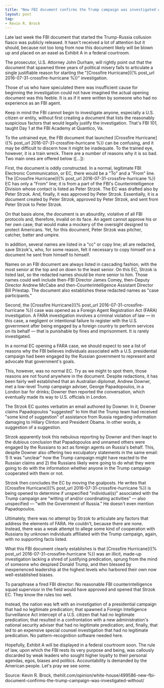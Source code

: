 ```yaml
---
title: "New FBI document confirms the Trump campaign was investigated without justification"
layout: post
tag:
- Kevin R. Brock
---
```


Late last week the FBI document that started the Trump-Russia collusion fiasco was publicly released. It hasn't received a lot of attention but it should, because not too long from now this document likely will be blown up and placed on an easel as Exhibit A in a federal courtroom.

The prosecutor, U.S. Attorney John Durham, will rightly point out that the document that spawned three years of political misery fails to articulate a single justifiable reason for starting the "[Crossfire Hurricane]({% post_url 2016-07-31-crossfire-hurricane %})" investigation.

Those of us who have speculated there was insufficient cause for beginning the investigation could not have imagined the actual opening document was this feeble. It is as if it were written by someone who had no experience as an FBI agent.

Keep in mind the FBI cannot begin to investigate anyone, especially a U.S. citizen or entity, without first creating a document that lists the reasonably suspicious factors that would legally justify the investigation. That's FBI 101, taught Day 1 at the FBI Academy at Quantico, Va.

To the untrained eye, the FBI document that launched [Crossfire Hurricane]({% post_url 2016-07-31-crossfire-hurricane %}) can be confusing, and it may be difficult to discern how it might be inadequate. To the trained eye, however, it is a train wreck. There are a number of reasons why it is so bad. Two main ones are offered below ([…]):

First, the document is oddly constructed. In a normal, legitimate FBI Electronic Communication, or EC, there would be a "To" and a "From" line. The [Crossfire Hurricane]({% post_url 2016-07-31-crossfire-hurricane %}) EC has only a "From" line; it is from a part of the FBI's Counterintelligence Division whose contact is listed as Peter Strzok. The EC was drafted also by Peter Strzok. And, finally, it was approved by Peter Strzok. Essentially, it is a document created by Peter Strzok, approved by Peter Strzok, and sent from Peter Strzok to Peter Strzok.

On that basis alone, the document is an absurdity, violative of all FBI protocols and, therefore, invalid on its face. An agent cannot approve his or her own case; that would make a mockery of the oversight designed to protect Americans. Yet, for this document, Peter Strzok was pitcher, catcher, batter and umpire.

In addition, several names are listed in a "cc" or copy line; all are redacted, save Strzok's, who, for some reason, felt it necessary to copy himself on a document he sent from himself to himself.

Names on an FBI document are always listed in cascading fashion, with the most senior at the top and on down to the least senior. On this EC, Strzok is listed last, so the redacted names should be more senior to him. Those names could well include then-FBI Director James Comey, then-Deputy Director Andrew McCabe and then-Counterintelligence Assistant Director Bill Priestap. The document also establishes these redacted names as "case participants."

Second, the [Crossfire Hurricane]({% post_url 2016-07-31-crossfire-hurricane %}) case was opened as a Foreign Agent Registration Act (FARA) investigation. A FARA investigation involves a criminal violation of law — in this case, a negligent or intentional failure to register with the U.S. government after being engaged by a foreign country to perform services on its behalf — that is punishable by fines and imprisonment. It is rarely investigated.

In a normal EC opening a FARA case, we should expect to see a list of reasons why the FBI believes individuals associated with a U.S. presidential campaign had been engaged by the Russian government to represent and advocate that government's goals.

This, however, was no normal EC. Try as we might to spot them, those reasons are not found anywhere in the document. Despite redactions, it has been fairly well established that an Australian diplomat, Andrew Downer, met a low-level Trump campaign adviser, George Papadopoulos, in a London bar for drinks; Downer then reported the conversation, which eventually made its way to U.S. officials in London.

The Strzok EC quotes verbatim an email authored by Downer. In it, Downer claims Papadopoulos "suggested" to him that the Trump team had received "some kind of suggestion" of assistance from Russia regarding information damaging to Hillary Clinton and President Obama. In other words, a suggestion of a suggestion.

Strzok apparently took this nebulous reporting by Downer and then leapt to the dubious conclusion that Papadopoulos and unnamed others were engaged by the Russians to act as foreign agents on Russia's behalf. This, despite Downer also offering two exculpatory statements in the same email: 1) It was "unclear" how the Trump campaign might have reacted to the Russian claims and 2) the Russians likely were going to do what they were going to do with the information whether anyone in the Trump campaign cooperated with them or not.

Strzok then concludes the EC by moving the goalposts. He writes that [Crossfire Hurricane]({% post_url 2016-07-31-crossfire-hurricane %}) is being opened to determine if unspecified "individual(s)" associated with the Trump campaign are "witting of and/or coordinating activities" — also unspecified — "with the Government of Russia." He doesn't even mention Papadopoulos.

Ultimately, there was no attempt by Strzok to articulate any factors that address the elements of FARA. He couldn't, because there are none. Instead, there was a weak attempt to allege some kind of cooperation with Russians by unknown individuals affiliated with the Trump campaign, again, with no supporting facts listed.

What this FBI document clearly establishes is that [Crossfire Hurricane]({% post_url 2016-07-31-crossfire-hurricane %}) was an illicit, made-up investigation lacking a shred of justifying predication, sprung from the mind of someone who despised Donald Trump, and then blessed by inexperienced leadership at the highest levels who harbored their own now well-established biases.

To paraphrase a fired FBI director: No reasonable FBI counterintelligence squad supervisor in the field would have approved and opened that Strzok EC. They know the rules too well.

Instead, the nation was left with an investigation of a presidential campaign that had no legitimate predication; that spawned a Foreign Intelligence Surveillance Act intercept of a U.S. citizen that had no legitimate predication; that resulted in a confrontation with a new administration's national security adviser that had no legitimate predication; and, finally, that led to an expensive special counsel investigation that had no legitimate predication. No pattern-recognition software needed here.

Hopefully, Exhibit A will be displayed in a federal courtroom soon. The rule of law, upon which the FBI rests its very purpose and being, was callously discarded by weak leaders who sought higher loyalty to their personal agendas, egos, biases and politics. Accountability is demanded by the American people. Let's pray we see some.

Source: Kevin R. Brock, thehill.com/opinion/white-house/499586-new-fbi-document-confirms-the-trump-campaign-was-investigated-without/
